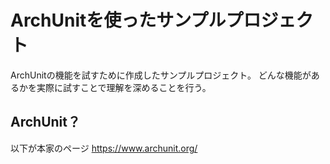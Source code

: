 # ArchUnitを使ったサンプルプロジェクト
ArchUnitの機能を試すために作成したサンプルプロジェクト。
どんな機能があるかを実際に試すことで理解を深めることを行う。

## ArchUnit？
以下が本家のページ
https://www.archunit.org/